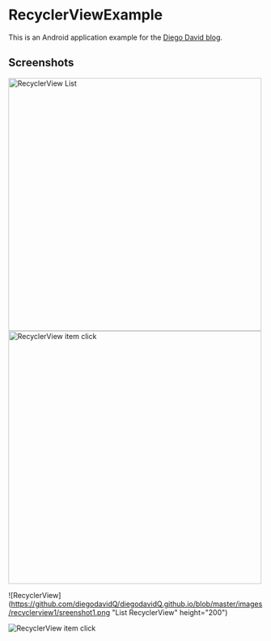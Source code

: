 # RecyclerViewExample
This is an Android application example for the [Diego David blog](https://diegodavidq.github.io).

## Screenshots

<img src="https://github.com/diegodavidQ/diegodavidQ.github.io/blob/master/images/recyclerview1/sreenshot1.png" alt="RecyclerView List" height="500"/>

<img src="https://github.com/diegodavidQ/diegodavidQ.github.io/blob/master/images/recyclerview1/sreenshot2.png" alt="RecyclerView item click" height="500"/>

![RecyclerView](https://github.com/diegodavidQ/diegodavidQ.github.io/blob/master/images/recyclerview1/sreenshot1.png "List RecyclerView" height="200")

![RecyclerView item click](https://github.com/diegodavidQ/diegodavidQ.github.io/blob/master/images/recyclerview1/sreenshot2.png "RecyclerView item click")

